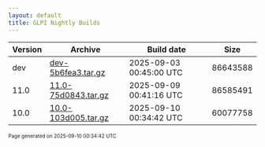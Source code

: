 ```yaml
---
layout: default
title: GLPI Nightly Builds
---
```


Version|Archive|Build date|Size
---|---|---|---
dev|[dev-5b6fea3.tar.gz](dev-5b6fea3.tar.gz)|2025-09-03 00:45:00 UTC|86643588
11.0|[11.0-75d0843.tar.gz](11.0-75d0843.tar.gz)|2025-09-09 00:41:16 UTC|86585491
10.0|[10.0-103d005.tar.gz](10.0-103d005.tar.gz)|2025-09-10 00:34:42 UTC|60077758

<font size="1">Page generated on 2025-09-10 00:34:42 UTC</font>
